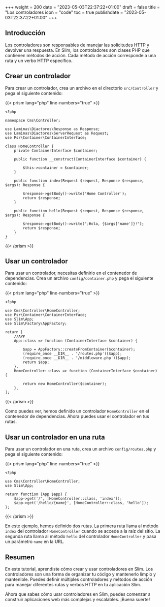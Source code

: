 +++
weight = 200
date = "2023-05-03T22:37:22+01:00"
draft = false
title = "Los controladores
icon = "code"
toc = true
publishdate = "2023-05-03T22:37:22+01:00"
+++

## Introducción

Los controladores son responsables de manejar las solicitudes HTTP y devolver una respuesta. En Slim, los controladores
son clases PHP que contienen métodos de acción. Cada método de acción corresponde a una ruta y un verbo HTTP específico.

## Crear un controlador

Para crear un controlador, crea un archivo en el directorio `src/Controller` y pega el siguiente contenido:

{{< prism lang="php" line-numbers="true" >}}

    <?php
    
    namespace Cms\Controller;
    
    use Laminas\Diactoros\Response as Response;
    use Laminas\Diactoros\ServerRequest as Request;
    use Psr\Container\ContainerInterface;
    
    class HomeController {
        private ContainerInterface $container;
    
        public function __construct(ContainerInterface $container) {
    
            $this->container = $container;
        }
    
        public function index(Request $request, Response $response, $args): Response {
    
            $response->getBody()->write('Home Controller');
            return $response;
        }
    
        public function hello(Request $request, Response $response, $args): Response {
    
            $response->getBody()->write("¡Hola, {$args['name']}!");
            return $response;
        }
    }

{{< /prism >}}

## Usar un controlador

Para usar un controlador, necesitas definirlo en el contenedor de dependencias. Crea un archivo `config/container.php` y
pega el siguiente contenido:

{{< prism lang="php" line-numbers="true" >}}

    <?php
    
    use Cms\Controller\HomeController;
    use Psr\Container\ContainerInterface;
    use Slim\App;
    use Slim\Factory\AppFactory;
    
    return [
        //APP
        App::class => function (ContainerInterface $container) {
    
            $app = AppFactory::createFromContainer($container);
            (require_once __DIR__ . '/routes.php')($app);
            (require_once __DIR__ . '/middleware.php')($app);
            return $app;
        },
        HomeController::class => function (ContainerInterface $container) {
    
            return new HomeController($container);
        },
    ];

{{< /prism >}}

Como puedes ver, hemos definido un controlador `HomeController` en el contenedor de dependencias. Ahora puedes usar el
controlador en tus rutas.

## Usar un controlador en una ruta

Para usar un controlador en una ruta, crea un archivo `config/routes.php` y pega el siguiente contenido:

{{< prism lang="php" line-numbers="true" >}}

    <?php
    
    use Cms\Controller\HomeController;
    use Slim\App;
    
    return function (App $app) {
        $app->get('/', [HomeController::class, 'index']);
        $app->get('/hello/{name}', [HomeController::class, 'hello']);
    };

{{< /prism >}}

En este ejemplo, hemos definido dos rutas. La primera ruta llama al método `index` del controlador `HomeController`
cuando se accede a la raíz del sitio. La segunda ruta llama al método `hello` del controlador `HomeController` y pasa un
parámetro `name` en la URL.

## Resumen

En este tutorial, aprendiste cómo crear y usar controladores en Slim. Los controladores son una forma de organizar tu
código y mantenerlo limpio y mantenible. Puedes definir múltiples controladores y métodos de acción para manejar
diferentes rutas y verbos HTTP en tu aplicación Slim.

Ahora que sabes cómo usar controladores en Slim, puedes comenzar a construir aplicaciones web más complejas y
escalables. ¡Buena suerte!